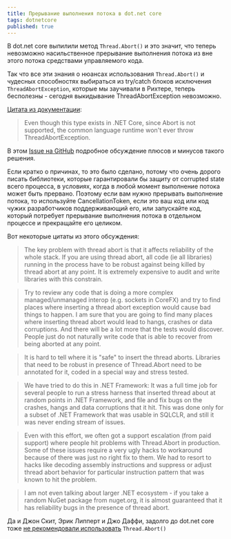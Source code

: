 ```yaml
---
title: Прерывание выполнения потока в dot.net core
tags: dotnetcore
published: true
---
```


В dot.net core выпилили метод `Thread.Abort()` и это значит, что теперь невозможно насильственное прерывание выполнения потока из вне этого потока средствами управляемого кода.

Так что все эти знания о нюансах использования `Thread.Abort()` и чудесных способностях выбираться из try/catch блоков исключения `ThreadAbortException`, которые мы заучивали в Рихтере, теперь бесполезны - сегодня выкидывание ThreadAbortException невозможно.

[Цитата из документации](https://docs.microsoft.com/en-us/dotnet/api/system.threading.threadabortexception?view=netcore-3.0#remarks):
> Even though this type exists in .NET Core, since Abort is not supported, the common language runtime won't ever throw ThreadAbortException.

В этом [Issue на GitHub](https://github.com/dotnet/coreclr/issues/20705) подробное обсуждение плюсов и минусов такого решения.

Если кратко о причинах, то это было сделано, потому что очень дорого писать библиотеки, которые гарантировали бы защиту от corrupted state всего процесса, в условиях, когда в любой момент выполнение потока может быть прервано. Поэтому если вам нужно прерывать выполнение потока, то используйте CancellationToken, если это ваш код или код чужих разработчиков поддерживающий его, или запускайте код, который потребует прерывание выполнения потока в отдельном процессе и прекращайте его целиком.

Вот некоторые цитаты из этого обсуждения:

> The key problem with thread abort is that it affects reliability of the whole stack. If you are using thread abort, all code (ie all libraries) running in the process have to be robust against being killed by thread abort at any point. It is extremely expensive to audit and write libraries with this constrain.

> Try to review any code that is doing a more complex managed/unmanaged interop (e.g. sockets in CoreFX) and try to find places where inserting a thread abort exception would cause bad things to happen. I am sure that you are going to find many places where inserting thread abort would lead to hangs, crashes or data corruptions. And there will be a lot more that the tests would discover. People just do not naturally write code that is able to recover from being aborted at any point.

> It is hard to tell where it is "safe" to insert the thread aborts. Libraries that need to be robust in presence of Thread.Abort need to be annotated for it, coded in a special way and stress tested.

> We have tried to do this in .NET Framework: It was a full time job for several people to run a stress harness that inserted thread about at random points in .NET Framework, and file and fix bugs on the crashes, hangs and data corruptions that it hit. This was done only for a subset of .NET Framework that was usable in SQLCLR, and still it was never ending stream of issues.

> Even with this effort, we often got a support escalation (from paid support) where people hit problems with Thread.Abort in production. Some of these issues require a very ugly hacks to workaround because of there was just no right fix to them. We had to resort to hacks like decoding assembly instructions and suppress or adjust thread abort behavior for particular instruction pattern that was known to hit the problem.

> I am not even talking about larger .NET ecosystem - if you take a random NuGet package from nuget.org, it is almost guaranteed that it has reliability bugs in the presence of thread abort.

Да и Джон Скит, Эрик Липперт и Джо Даффи, задолго до dot.net core тоже [не рекомендовали использовать](https://stackoverflow.com/a/1856312/5402731) `Thread.Abort()`
